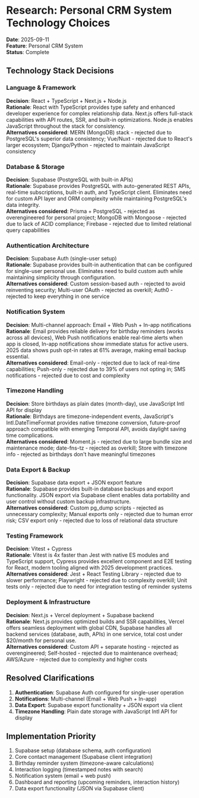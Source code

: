 # Research: Personal CRM System Technology Choices

**Date**: 2025-09-11  
**Feature**: Personal CRM System  
**Status**: Complete

## Technology Stack Decisions

### Language & Framework
**Decision**: React + TypeScript + Next.js + Node.js  
**Rationale**: React with TypeScript provides type safety and enhanced developer experience for complex relationship data. Next.js offers full-stack capabilities with API routes, SSR, and built-in optimizations. Node.js enables JavaScript throughout the stack for consistency.  
**Alternatives considered**: MERN (MongoDB) stack - rejected due to PostgreSQL's superior data consistency; Vue/Nuxt - rejected due to React's larger ecosystem; Django/Python - rejected to maintain JavaScript consistency

### Database & Storage
**Decision**: Supabase (PostgreSQL with built-in APIs)  
**Rationale**: Supabase provides PostgreSQL with auto-generated REST APIs, real-time subscriptions, built-in auth, and TypeScript client. Eliminates need for custom API layer and ORM complexity while maintaining PostgreSQL's data integrity.  
**Alternatives considered**: Prisma + PostgreSQL - rejected as overengineered for personal project; MongoDB with Mongoose - rejected due to lack of ACID compliance; Firebase - rejected due to limited relational query capabilities

### Authentication Architecture
**Decision**: Supabase Auth (single-user setup)  
**Rationale**: Supabase provides built-in authentication that can be configured for single-user personal use. Eliminates need to build custom auth while maintaining simplicity through configuration.  
**Alternatives considered**: Custom session-based auth - rejected to avoid reinventing security; Multi-user OAuth - rejected as overkill; Auth0 - rejected to keep everything in one service

### Notification System
**Decision**: Multi-channel approach: Email + Web Push + In-app notifications  
**Rationale**: Email provides reliable delivery for birthday reminders (works across all devices), Web Push notifications enable real-time alerts when app is closed, In-app notifications show immediate status for active users. 2025 data shows push opt-in rates at 61% average, making email backup essential.  
**Alternatives considered**: Email-only - rejected due to lack of real-time capabilities; Push-only - rejected due to 39% of users not opting in; SMS notifications - rejected due to cost and complexity

### Timezone Handling
**Decision**: Store birthdays as plain dates (month-day), use JavaScript Intl API for display  
**Rationale**: Birthdays are timezone-independent events, JavaScript's Intl.DateTimeFormat provides native timezone conversion, future-proof approach compatible with emerging Temporal API, avoids daylight saving time complications.  
**Alternatives considered**: Moment.js - rejected due to large bundle size and maintenance mode; date-fns-tz - rejected as overkill; Store with timezone info - rejected as birthdays don't have meaningful timezones

### Data Export & Backup
**Decision**: Supabase data export + JSON export feature  
**Rationale**: Supabase provides built-in database backups and export functionality. JSON export via Supabase client enables data portability and user control without custom backup infrastructure.  
**Alternatives considered**: Custom pg_dump scripts - rejected as unnecessary complexity; Manual exports only - rejected due to human error risk; CSV export only - rejected due to loss of relational data structure

### Testing Framework
**Decision**: Vitest + Cypress  
**Rationale**: Vitest is 4x faster than Jest with native ES modules and TypeScript support, Cypress provides excellent component and E2E testing for React, modern tooling aligned with 2025 development practices.  
**Alternatives considered**: Jest + React Testing Library - rejected due to slower performance; Playwright - rejected due to complexity overkill; Unit tests only - rejected due to need for integration testing of reminder systems

### Deployment & Infrastructure
**Decision**: Next.js + Vercel deployment + Supabase backend  
**Rationale**: Next.js provides optimized builds and SSR capabilities, Vercel offers seamless deployment with global CDN, Supabase handles all backend services (database, auth, APIs) in one service, total cost under $20/month for personal use.  
**Alternatives considered**: Custom API + separate hosting - rejected as overengineered; Self-hosted - rejected due to maintenance overhead; AWS/Azure - rejected due to complexity and higher costs

## Resolved Clarifications

1. **Authentication**: Supabase Auth configured for single-user operation
2. **Notifications**: Multi-channel (Email + Web Push + In-app)  
3. **Data Export**: Supabase export functionality + JSON export via client
4. **Timezone Handling**: Plain date storage with JavaScript Intl API for display

## Implementation Priority
1. Supabase setup (database schema, auth configuration)
2. Core contact management (Supabase client integration)
3. Birthday reminder system (timezone-aware calculations)
4. Interaction logging (timestamped notes with search)
5. Notification system (email + web push)
6. Dashboard and reporting (upcoming reminders, interaction history)
7. Data export functionality (JSON via Supabase client)